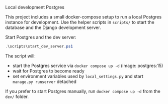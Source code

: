 Local development Postgres

This project includes a small docker-compose setup to run a local Postgres
instance for development. Use the helper scripts in `scripts/` to start the
database and the Django development server.

Start Postgres and the dev server:

```powershell
.\scripts\start_dev_server.ps1
```

The script will:
- start the Postgres service via `docker compose up -d` (image: postgres:15)
- wait for Postgres to become ready
- set environment variables used by `local_settings.py` and start `manage.py runserver` detached

If you prefer to start Postgres manually, run `docker compose up -d` from
the `dev/` folder.
